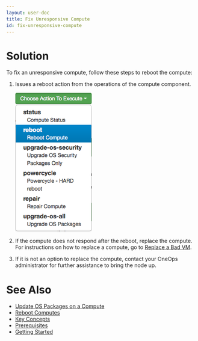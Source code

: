 ```yaml
---
layout: user-doc
title: Fix Unresponsive Compute
id: fix-unresponsive-compute
---
```


# Solution

To fix an unresponsive compute, follow these steps to reboot the compute:


1. Issues a reboot action from the operations of the compute component.
  
    ![Reboot Compute](/assets/docs/local/images/reboot-compute.png)
  
2. If the compute does not respond after the reboot, replace the compute. For instructions on how to replace a compute, go to <a href="/user/howto/replace-a-bad-vm.html">Replace a Bad VM</a>.
3. If it is not an option to replace the compute, contact your OneOps administrator for further assistance to bring the node up. 

# See Also


* <a href="/user/howto/update-os-packages-on-a-compute.html">Update OS Packages on a Compute</a>
* <a href="/user/howto/reboot-computes.html">Reboot Computes</a>
* <a href="/user/key-concepts/">Key Concepts</a>
* <a href="/user/prerequisites/">Prerequisites</a>
* <a href="/user/getting-started/">Getting Started</a>
